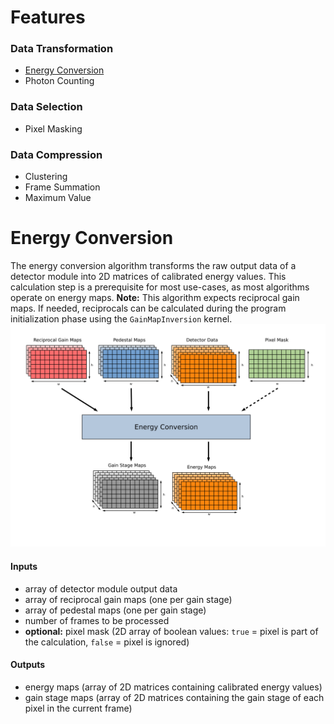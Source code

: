 # Features

### Data Transformation
- [Energy Conversion](#Energy-Conversion)
- Photon Counting

### Data Selection
- Pixel Masking

### Data Compression
- Clustering
- Frame Summation
- Maximum Value

# Energy Conversion
The energy conversion algorithm transforms the raw output data of a detector module into 2D matrices of calibrated energy values. This calculation step is a prerequisite for most use-cases, as most algorithms operate on energy maps. **Note:** This algorithm expects reciprocal gain maps. If needed, reciprocals can be calculated during the program initialization phase using the `GainMapInversion` kernel.
![GitHub Logo](img/energy_conversion.svg)

#### Inputs
- array of detector module output data
- array of reciprocal gain maps (one per gain stage)
- array of pedestal maps (one per gain stage)
- number of frames to be processed
- **optional:** pixel mask (2D array of boolean values: `true` = pixel is part of the calculation, `false` = pixel is ignored)

#### Outputs
- energy maps (array of 2D matrices containing calibrated energy values)
- gain stage maps (array of 2D matrices containing the gain stage of each pixel in the current frame)
